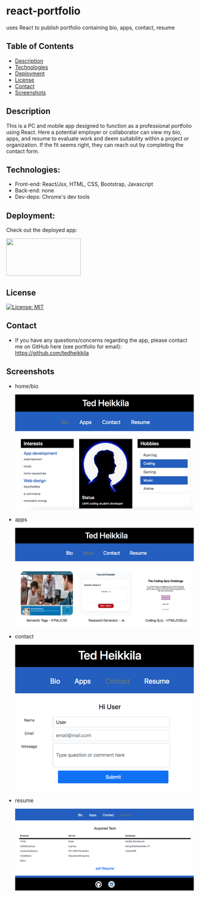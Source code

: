 # react-portfolio
uses React to publish portfolio containing bio, apps, contact, resume

  ## Table of Contents

  - [Description](#description)
  - [Technologies](#technologies)
  - [Deployment](#deployment)
  - [License](#license)
  - [Contact](#contact)
  - [Screenshots](#screenshots)

  ## Description

  This is a PC and mobile app designed to function as a professional portfolio using React. Here a potential employer or collaborator can view my bio, apps, and resume to evaluate work and deem suitability within a project or organization. If the fit seems right, they can reach out by completing the contact form. 
  
  ## Technologies:

  * Front-end: React/Jsx, HTML, CSS, Bootstrap, Javascript
  * Back-end: none
  * Dev-deps: Chrome's dev tools

  ## Deployment:

  Check out the deployed app:

  <a href="https://tedheikkila.github.io/react-portfolio/" target="_blank"><img src="https://cdn.svgporn.com/logos/github.svg" width=200 height=100/></a>

  ## License
  
  [![License: MIT](https://img.shields.io/badge/License-MIT-yellow.svg)](https://opensource.org/licenses/MIT)
  
  ## Contact

  * If you have any questions/concerns regarding the app, please contact me on GitHub here (see portfolio for email): https://github.com/tedheikkila

## Screenshots

* home/bio

    ![](./public/assets/screenshots/rp-1.png)
  
* apps

    ![](./public/assets/screenshots/rp-2.png)

* contact

    ![](./public/assets/screenshots/rp-3.png)

* resume

    ![](./public/assets/screenshots/rp-4.png)





